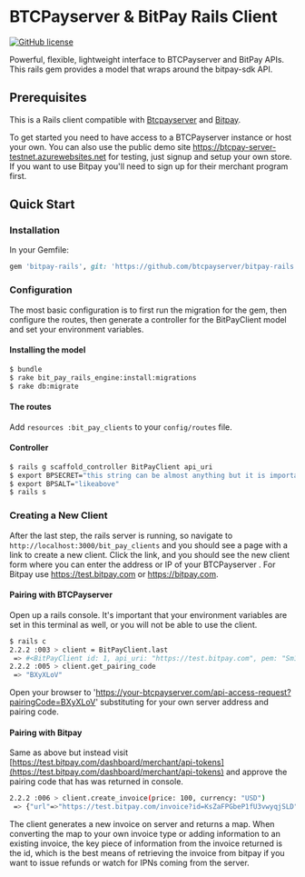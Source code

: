 # BTCPayserver & BitPay Rails Client

[![GitHub license](https://img.shields.io/badge/license-MIT-blue.svg?style=flat-square)](https://raw.githubusercontent.com/bitpay/bitpay-rails/master/LICENSE)

Powerful, flexible, lightweight interface to BTCPayserver and BitPay APIs.
This rails gem provides a model that wraps around the bitpay-sdk API.

## Prerequisites

This is a Rails client compatible with [Btcpayserver](https://github.com/btcpayserver/btcpayserver) and [Bitpay](https://bitpay.com/start).


To get started you need to have access to a BTCPayserver instance or host your own. You can also use the public demo site  https://btcpay-server-testnet.azurewebsites.net for testing, just signup and setup your own store.  If you want to use Bitpay you'll need to sign up for their merchant program first.

## Quick Start
### Installation

In your Gemfile:

```ruby
gem 'bitpay-rails', git: 'https://github.com/btcpayserver/bitpay-rails'
```

### Configuration

The most basic configuration is to first run the migration for the gem, then configure the routes, then generate a controller for the BitPayClient model and set your environment variables.

#### Installing the model

```bash
$ bundle
$ rake bit_pay_rails_engine:install:migrations  
$ rake db:migrate
```

#### The routes

Add `resources :bit_pay_clients` to your `config/routes` file.

#### Controller
```bash
$ rails g scaffold_controller BitPayClient api_uri
$ export BPSECRET="this string can be almost anything but it is important that it is known"
$ export BPSALT="likeabove"
$ rails s
```

### Creating a New Client

After the last step, the rails server is running, so navigate to `http://localhost:3000/bit_pay_clients` and you should see a page with a link to create a new client. Click the link, and you should see the new client form where you can enter the address or IP of your BTCPayserver . For Bitpay use https://test.bitpay.com or https://bitpay.com. 

#### Pairing with BTCPayserver

Open up a rails console. It's important that your environment variables are set in this terminal as well, or you will not be able to use the client.

```bash
$ rails c
2.2.2 :003 > client = BitPayClient.last
 => #<BitPayClient id: 1, api_uri: "https://test.bitpay.com", pem: "Sm1KQ2hhRnVYb3NET0JzOVQwT1RsUFpoRTB2YS9LWERsQ1NJV2...", facade: "merchant", created_at: "2015-04-27 17:33:52", updated_at: "2015-04-27 17:33:52"> 
2.2.2 :005 > client.get_pairing_code 
 => "BXyXLoV" 
```

Open your browser to 'https://your-btcpayserver.com/api-access-request?pairingCode=BXyXLoV' substituting for your own server address and pairing code.

#### Pairing with Bitpay
Same as above but instead visit [https://test.bitpay.com/dashboard/merchant/api-tokens](https://test.bitpay.com/dashboard/merchant/api-tokens) and approve the pairing code that has was returned in console.

```bash
2.2.2 :006 > client.create_invoice(price: 100, currency: "USD")
 => {"url"=>"https://test.bitpay.com/invoice?id=KsZaFPGbeP1fU3vwyqjSLD", "status"=>"new", "btcPrice"=>"0.450593", "btcDue"=>"0.450593", "price"=>100, "currency"=>"USD", "exRates"=>{"USD"=>221.93}, "invoiceTime"=>1430156419974, "expirationTime"=>1430157319974, "currentTime"=>1430156420024, "guid"=>"8044be4f-5e33-4f2a-92a7-e852f171eb3a", "id"=>"KsZaFPGbeP1fU3vwyqjSLD", "btcPaid"=>"0.000000", "rate"=>221.93, "exceptionStatus"=>false, "transactions"=>[], "flags"=>{"refundable"=>false}, "paymentUrls"=>{"BIP21"=>"bitcoin:mpjEFaaGsz6CFckdVmYquyhBFgRp2DK8hs?amount=0.450593", "BIP72"=>"bitcoin:mpjEFaaGsz6CFckdVmYquyhBFgRp2DK8hs?amount=0.450593&r=https://test.bitpay.com/i/KsZaFPGbeP1fU3vwyqjSLD", "BIP72b"=>"bitcoin:?r=https://test.bitpay.com/i/KsZaFPGbeP1fU3vwyqjSLD", "BIP73"=>"https://test.bitpay.com/i/KsZaFPGbeP1fU3vwyqjSLD"}, "token"=>"5qP6MeqxQmMfwRKdrEzH6jLLGnDW2fShxJZae7swPicQ6psa1YGqiruRKFfWKETc6E", "buyer"=>{}} 
```

The client generates a new invoice on server and returns a map. When converting the map to your own invoice type or adding information to an existing invoice, the key piece of information from the invoice returned is the id, which is the best means of retrieving the invoice from bitpay if you want to issue refunds or watch for IPNs coming from the server. 

